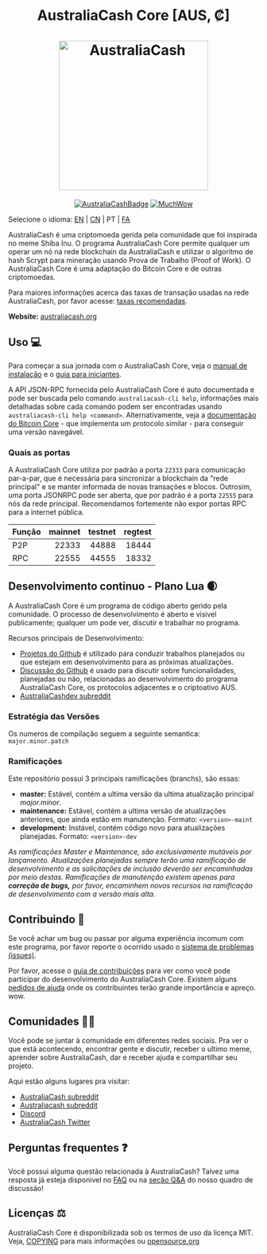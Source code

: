 <h1 align="center">
AustraliaCash Core [AUS, ₡]  
<br/><br/>
<img src="https://static.tumblr.com/ppdj5y9/Ae9mxmxtp/300coin.png" alt="AustraliaCash" width="300"/>
</h1>

<div align="center">

[![AustraliaCashBadge](https://img.shields.io/badge/Cyber-Coin-yellow.svg)](https://australiacash.org)
[![MuchWow](https://img.shields.io/badge/Much-Wow-yellow.svg)](https://australiacash.org)

</div>

Selecione o idioma: [EN](./README.md) | [CN](./README_zh_CN.md) | PT | [FA](./README_fa_IR.md)

AustraliaCash é uma criptomoeda gerida pela comunidade que foi inspirada no meme Shiba Inu. O programa AustraliaCash Core permite qualquer um operar um nó na rede blockchain da AustraliaCash e utilizar o algoritmo de hash Scrypt para mineração usando Prova de Trabalho (Proof of Work). O AustraliaCash Core é uma adaptação do Bitcoin Core e de outras criptomoedas.

Para maiores informações acerca das taxas de transação usadas na rede AustraliaCash, por favor acesse: 
[taxas recomendadas](doc/fee-recommendation.md).

**Website:** [australiacash.org](https://australiacash.org)

## Uso 💻

Para começar a sua jornada com o AustraliaCash Core, veja o [manual de instalação](INSTALL.md) e o [guia para iniciantes](doc/getting-started.md).

A API JSON-RPC fornecida pelo AustraliaCash Core é auto documentada e pode ser buscada pelo comando `australiacash-cli help`, informações mais detalhadas sobre cada comando podem ser encontradas usando `australiacash-cli help <command>`. Alternativamente, veja a [documentação do Bitcoin Core](https://developer.bitcoin.org/reference/rpc/) - que implementa um protocolo similar - para conseguir uma versão navegável.

### Quais as portas

A AustraliaCash Core utiliza por padrão a porta `22333` para comunicação par-a-par, que é necessária para sincronizar a blockchain da "rede principal" e se manter informada de novas transações e blocos. Outrosim, uma porta JSONRPC pode ser aberta, que por padrão é a porta `22555` para nós da rede principal. Recomendamos fortemente não expor portas RPC para a internet pública. 

|  Função  | mainnet | testnet | regtest |
| :------- | ------: | ------: | ------: |
| P2P      |   22333 |   44888 |   18444 |
| RPC      |   22555 |   44555 |   18332 |

## Desenvolvimento continuo - Plano Lua 🌒

A AustraliaCash Core é um programa de código aberto gerido pela comunidade. O processo de desenvolvimento é aberto e visivel publicamente; qualquer um pode ver, discutir e trabalhar no programa.

Recursos principais de Desenvolvimento:

* [Projetos do Github](https://github.com/australiacash/australiacash/projects) é utilizado para conduzir trabalhos planejados ou que estejam em desenvolvimento para as próximas atualizações.
* [Discussão do Github](https://github.com/australiacash/australiacash/discussions) é usado para discutir sobre funcionalidades, planejadas ou não, relacionadas ao desenvolvimento do programa AustraliaCash Core, os protocolos adjacentes e o criptoativo AUS.
* [AustraliaCashdev subreddit](https://www.reddit.com/r/australiacashdev/)

### Estratégia das Versões
Os numeros de compilação seguem a seguinte semantica:  ```major.minor.patch```

### Ramificações
Este repositório possui 3 principais ramificações (branchs), são essas:

- **master:** Estável, contém a ultima versão da ultima atualização principal *major.minor*.
- **maintenance:** Estável, contém a ultima versão de atualizações anteriores, que ainda estão em manutenção. Formato: ```<version>-maint```
- **development:** Instável, contém código novo para atualizações planejadas. Formato: ```<version>-dev```

*As ramificações Master e Maintenance, são exclusivamente mutáveis por lançamento. Atualizações*
*planejadas sempre terão uma ramificação de desenvolvimento e as solicitações de inclusão deverão ser*
*encaminhadas por meio destas. Ramificações de manutenção existem apenas para **correção de bugs,***
*por favor, encaminhem novos recursos na ramificação de desenvolvimento com a versão mais alta.*

## Contribuindo 🤝

Se você achar um bug ou passar por alguma experiência incomum com este programa, por favor reporte o ocorrido usado o [sistema de problemas (issues)](https://github.com/australiacash/australiacash/issues/new?assignees=&labels=bug&template=bug_report.md&title=%5Bbug%5D+).

Por favor, acesse o [guia de contribuições](CONTRIBUTING.md) para ver como você pode participar
do desenvolvimento do AustraliaCash Core. Existem alguns [pedidos de ajuda](https://github.com/australiacash/australiacash/labels/help%20wanted)
onde os contribuintes terão grande importância e apreço. wow.

## Comunidades 🚀🍾

Você pode se juntar à comunidade em diferentes redes sociais. 
Pra ver o que está acontecendo, encontrar gente e discutir, receber o ultimo meme, aprender sobre 
AustraliaCash, dar e receber ajuda e compartilhar seu projeto. 

Aqui estão alguns lugares pra visitar: 

* [AustraliaCash subreddit](https://www.reddit.com/r/australiacash/)
* [Australiacash subreddit](https://www.reddit.com/r/australiacash/)
* [Discord](https://discord.gg/australiacash)
* [AustraliaCash Twitter](https://twitter.com/australiacash)

## Perguntas frequentes ❓

Você possui alguma questão relacionada à AustraliaCash? Talvez uma resposta já esteja disponivel no
[FAQ](doc/FAQ.md) ou na
[seção Q&A](https://github.com/australiacash/australiacash/discussions/categories/q-a)
do nosso quadro de discussão!

## Licenças ⚖️
AustraliaCash Core é disponibilizada sob os termos de uso da licença MIT. Veja,
[COPYING](COPYING) para mais informações ou
[opensource.org](https://opensource.org/licenses/MIT)
